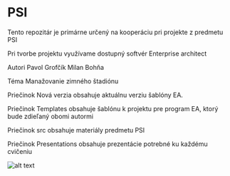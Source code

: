 # PSI

Tento repozitár je primárne určený na kooperáciu
pri projekte z predmetu PSI

Pri tvorbe projektu využívame dostupný softvér Enterprise architect

Autori Pavol Grofčík Milan Bohňa

Téma Manažovanie zimného štadiónu

Priečinok Nová verzia obsahuje aktuálnu verziu šablóny EA.

Priečinok Templates obsahuje šablónu k projektu pre program EA,
ktorý bude zdieľaný obomi autormi

Priečinok src obsahuje materiály predmetu PSI

Priečinok Presentations obsahuje prezentácie potrebné ku každému cvičeniu

![alt text](https://proxy.duckduckgo.com/iu/?u=https%3A%2F%2Fwww.iag.biz%2Fwp-content%2Fuploads%2F2016%2F08%2FSparx-Enterprise-Architect-Logo.png&f=1)
